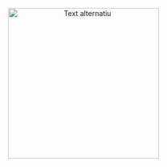 <p align="center">
  <img src="https://pcbcentral.com/wp-content/uploads/2022/06/Resistencias.jpg" alt="Text alternatiu" width="300"/>
</p>
